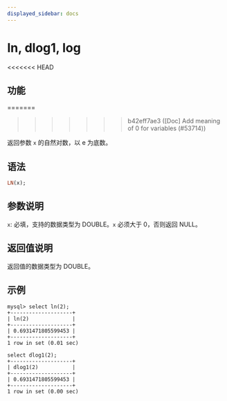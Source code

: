 ```yaml
---
displayed_sidebar: docs
---
```


# ln, dlog1, log

<<<<<<< HEAD
## 功能
=======

>>>>>>> b42eff7ae3 ([Doc] Add meaning of 0 for variables (#53714))

返回参数 `x` 的自然对数，以 e 为底数。

## 语法

```Haskell
LN(x);
```

## 参数说明

`x`: 必填，支持的数据类型为 DOUBLE。`x` 必须大于 0，否则返回 NULL。

## 返回值说明

返回值的数据类型为 DOUBLE。

## 示例

```Plain Text
mysql> select ln(2);
+--------------------+
| ln(2)              |
+--------------------+
| 0.6931471805599453 |
+--------------------+
1 row in set (0.01 sec)

select dlog1(2);
+--------------------+
| dlog1(2)           |
+--------------------+
| 0.6931471805599453 |
+--------------------+
1 row in set (0.00 sec)
```
